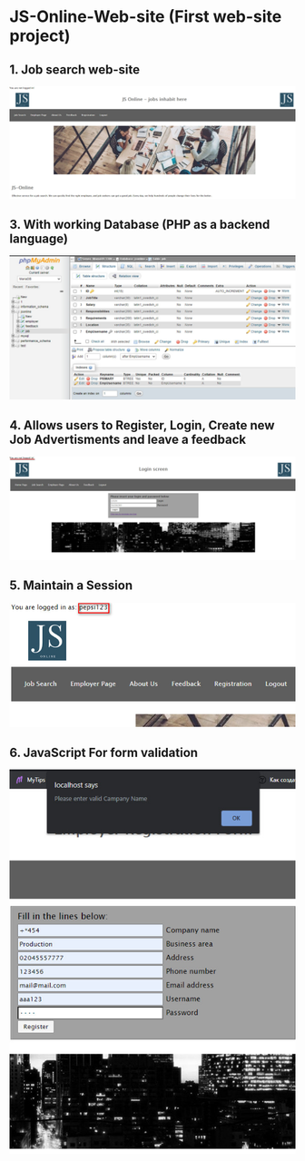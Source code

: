 # JS-Online-Web-site (First web-site project)


## 1. Job search web-site




![](ScrShotsForReadme/HomeScreen.jpg)


## 3. With working Database (PHP as a backend language)




![](ScrShotsForReadme/DB%20ScrShot.jpg)


## 4. Allows users to Register, Login, Create new Job Advertisments and leave a feedback




![](ScrShotsForReadme/LoginScreen.jpg)





## 5. Maintain a Session




![](ScrShotsForReadme/Session.jpg)





## 6. JavaScript For form validation






![](ScrShotsForReadme/ValidationForm.jpg)


